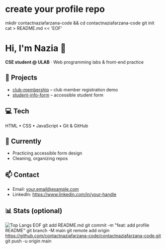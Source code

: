 # create your profile repo
mkdir contactnaziafarzana-code && cd contactnaziafarzana-code
git init
cat > README.md << 'EOF'
# Hi, I'm Nazia 👋

**CSE student @ ULAB** · Web programming labs & front-end practice

## 🚀 Projects
- [club-membership](https://github.com/contactnaziafarzana-code/Club-membership) – club member registration demo  
- [student-info-form](https://github.com/contactnaziafarzana-code/student-info-form) – accessible student form

## 💻 Tech
HTML • CSS • JavaScript • Git & GitHub

## 🌱 Currently
- Practicing accessible form design
- Cleaning, organizing repos

## 📫 Contact
- Email: your.email@example.com  
- LinkedIn: https://www.linkedin.com/in/your-handle

## 📊 Stats (optional)
![Top Langs](https://img.shields.io/badge/keep-learning-brightgreen)
EOF
git add README.md
git commit -m "feat: add profile README"
git branch -M main
git remote add origin https://github.com/contactnaziafarzana-code/contactnaziafarzana-code.git
git push -u origin main
